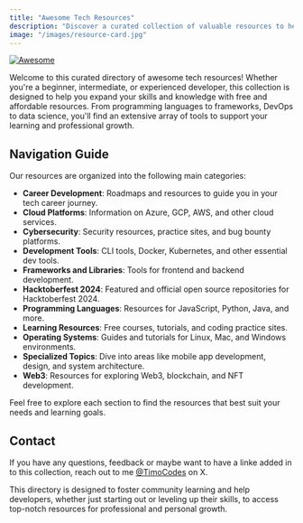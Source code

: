 ```yaml
---
title: "Awesome Tech Resources"
description: "Discover a curated collection of valuable resources to help developers at all levels learn and grow through free and affordable tools."
image: "/images/resource-card.jpg"
---
```


[![Awesome](https://awesome.re/badge.svg)](https://awesome.re)

Welcome to this curated directory of awesome tech resources! Whether you're a beginner, intermediate, or experienced developer, this collection is designed to help you expand your skills and knowledge with free and affordable resources. From programming languages to frameworks, DevOps to data science, you'll find an extensive array of tools to support your learning and professional growth.

## Navigation Guide

<!-- Here’s where your Vue component will be loaded -->

Our resources are organized into the following main categories:

- **Career Development**: Roadmaps and resources to guide you in your tech career journey.
- **Cloud Platforms**: Information on Azure, GCP, AWS, and other cloud services.
- **Cybersecurity**: Security resources, practice sites, and bug bounty platforms.
- **Development Tools**: CLI tools, Docker, Kubernetes, and other essential dev tools.
- **Frameworks and Libraries**: Tools for frontend and backend development.
- **Hacktoberfest 2024**: Featured and official open source repositories for Hacktoberfest 2024.
- **Programming Languages**: Resources for JavaScript, Python, Java, and more.
- **Learning Resources**: Free courses, tutorials, and coding practice sites.
- **Operating Systems**: Guides and tutorials for Linux, Mac, and Windows environments.
- **Specialized Topics**: Dive into areas like mobile app development, design, and system architecture.
- **Web3**: Resources for exploring Web3, blockchain, and NFT development.

Feel free to explore each section to find the resources that best suit your needs and learning goals.

## Contact

If you have any questions, feedback or maybe want to have a linke added in to this collection, reach out to me [@TimoCodes](https://www.X.com/TimoCodes) on X.

This directory is designed to foster community learning and help developers, whether just starting out or leveling up their skills, to access top-notch resources for professional and personal growth.
